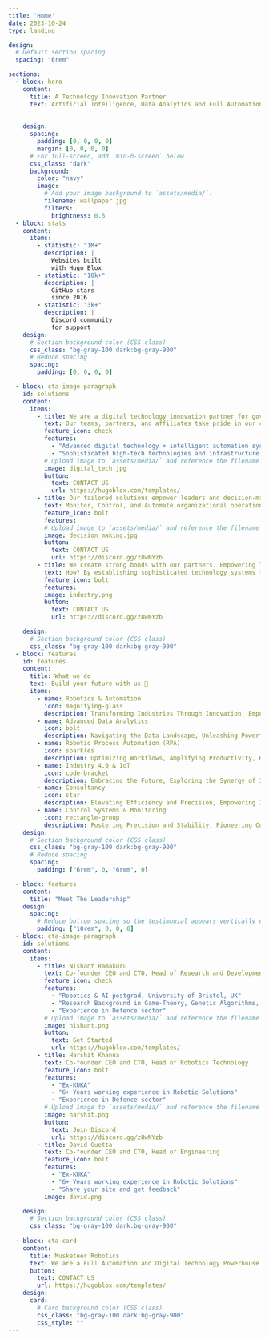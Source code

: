 ```yaml
---
title: 'Home'
date: 2023-10-24
type: landing

design:
  # Default section spacing
  spacing: "6rem"

sections:
  - block: hero
    content:
      title: A Technology Innovation Partner
      text: Artificial Intelligence, Data Analytics and Full Automation Powerhouse
    
      
    design:
      spacing:
        padding: [0, 0, 0, 0]
        margin: [0, 0, 0, 0]
      # For full-screen, add `min-h-screen` below
      css_class: "dark"
      background:
        color: "navy"
        image:
          # Add your image background to `assets/media/`.
          filename: wallpaper.jpg
          filters:
            brightness: 0.5
  - block: stats
    content:
      items:
        - statistic: "1M+"
          description: |
            Websites built  
            with Hugo Blox
        - statistic: "10k+"
          description: |
            GitHub stars  
            since 2016
        - statistic: "3k+"
          description: |
            Discord community  
            for support
    design:
      # Section background color (CSS class)
      css_class: "bg-gray-100 dark:bg-gray-900"
      # Reduce spacing
      spacing:
        padding: [0, 0, 0, 0]

  - block: cta-image-paragraph
    id: solutions
    content:
      items:
        - title: We are a digital technology innovation partner for governments, businesses, and organizations of all sizes.
          text: Our teams, partners, and affiliates take pride in our comprehensive Executive, Supervisory and Advisory expertise in all practical aspects of adopting and applying
          feature_icon: check
          features:
            - "Advanced digital technology + intelligent automation systems"
            - "Sophisticated high-tech technologies and infrastructure (software, hardware, and robotics)"
          # Upload image to `assets/media/` and reference the filename here
          image: digital_tech.jpg
          button:
            text: CONTACT US
            url: https://hugoblox.com/templates/
        - title: Our tailored solutions empower leaders and decision-makers with the real-time validated data, and actionable on-demand insights, they need to
          text: Monitor, Control, and Automate organizational operations — at scale. Enabling our partners and clients conquer the toughest challenges across all applications, sectors and industries.
          feature_icon: bolt
          features:
          # Upload image to `assets/media/` and reference the filename here
          image: decision_making.jpg
          button:
            text: CONTACT US
            url: https://discord.gg/z8wNYzb
        - title: We create strong bonds with our partners. Empowering leaders to unleash their true potential and leverage our capabilities to protect competitive achievements, and further boost growth and prosperity.
          text: How? By establishing sophisticated technology systems to effectively detect and manage risks, controls, and insights to gain an edge against competition, leading markets and achieving new competitive heights — locally, regionally and globally.
          feature_icon: bolt
          features:
          image: industry.png
          button:
            text: CONTACT US
            url: https://discord.gg/z8wNYzb

    design:
      # Section background color (CSS class)
      css_class: "bg-gray-100 dark:bg-gray-900"
  - block: features
    id: features
    content:
      title: What we do
      text: Build your future with us 🧱
      items:
        - name: Robotics & Automation
          icon: magnifying-glass
          description: Transforming Industries Through Innovation, Empowering Efficiency, Precision and Revolutionizing processes with cutting-edge technology
        - name: Advanced Data Analytics
          icon: bolt
          description: Navigating the Data Landscape, Unleashing Powerful Insights and Strategic Guidance through Innovative Data Analysis Approaches
        - name: Robotic Process Automation (RPA)
          icon: sparkles
          description: Optimizing Workflows, Amplifying Productivity, Harnessing the Transformative Capabilities of Robotic Process Automation
        - name: Industry 4.0 & IoT
          icon: code-bracket
          description: Embracing the Future, Exploring the Synergy of Industry 4.0 and the Internet of Things to Drive Innovation and Connectivity
        - name: Consultancy
          icon: star
          description: Elevating Efficiency and Precision, Empowering Industries through Expert Robotic Solutions Consultancy
        - name: Control Systems & Monitoring
          icon: rectangle-group
          description: Fostering Precision and Stability, Pioneering Control Systems for Seamless Operations and Enhanced Performance
    design:
      # Section background color (CSS class)
      css_class: "bg-gray-100 dark:bg-gray-900"
      # Reduce spacing
      spacing:
        padding: ["6rem", 0, "6rem", 0]

  - block: features
    content:
      title: "Meet The Leadership"
    design:
      spacing:
        # Reduce bottom spacing so the testimonial appears vertically centered between sections
        padding: ["10rem", 0, 0, 0]
  - block: cta-image-paragraph
    id: solutions
    content:
      items:
        - title: Nishant Ramakuru
          text: Co-founder CEO and CTO, Head of Research and Development
          feature_icon: check
          features:
            - "Robotics & AI postgrad, University of Bristol, UK"
            - "Research Background in Game-Theory, Genetic Algorithms, Multi-agent Modelling"
            - "Experience in Defence sector"
          # Upload image to `assets/media/` and reference the filename here
          image: nishant.png
          button:
            text: Get Started
            url: https://hugoblox.com/templates/
        - title: Harshit Khanna
          text: Co-founder CEO and CTO, Head of Robotics Technology
          feature_icon: bolt
          features:
            - "Ex-KUKA"
            - "6+ Years working experience in Robotic Solutions"
            - "Experience in Defence sector"
          # Upload image to `assets/media/` and reference the filename here
          image: harshit.png
          button:
            text: Join Discord
            url: https://discord.gg/z8wNYzb
        - title: David Guetta
          text: Co-founder CEO and CTO, Head of Engineering
          feature_icon: bolt
          features:
            - "Ex-KUKA"
            - "6+ Years working experience in Robotic Solutions"
            - "Share your site and get feedback"
          image: david.png

    design:
      # Section background color (CSS class)
      css_class: "bg-gray-100 dark:bg-gray-900"
  
  - block: cta-card
    content:
      title: Musketeer Robotics
      text: We are a Full Automation and Digital Technology Powerhouse. Our portfolio offers a wide range of smart, secure, and safe solutions, covering, Artificial Intelligence, Big Data, Cybersecurity, Internet, Software and Hardware. We are a comprehensive turn-key high-tech provider, from Strategic Advisory and Project Management, to full Executive Services in Design, Engineering, Data Science, Operations, Growth, Training, Business Strategy and Risk Management — and everything in between. 
      button:
        text: CONTACT US
        url: https://hugoblox.com/templates/
    design:
      card:
        # Card background color (CSS class)
        css_class: "bg-gray-100 dark:bg-gray-900"
        css_style: ""
---
```

